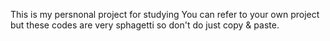 This is my persnonal project for studying
You can refer to your own project
but these codes are very sphagetti so don't do just copy & paste.
